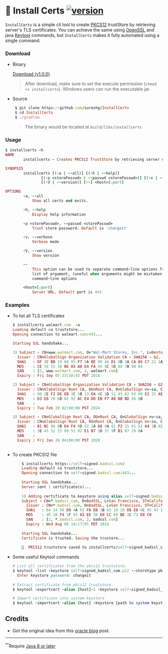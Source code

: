 # 🏺 Install Certs [ ![version](https://img.shields.io/badge/installcerts-1.0.0-green.svg) ](https://github.com/sureshg/InstallCerts/releases/download/1.0.0/installcerts)

`InstallCerts` is a simple cli tool to create [PKCS12](https://en.wikipedia.org/wiki/PKCS_12) trustStore by retrieving server's TLS certificates.
You can achieve the same using [OpenSSL](https://en.wikipedia.org/wiki/OpenSSL) and java [Keytool](https://docs.oracle.com/javase/8/docs/technotes/tools/unix/keytool.html) commands, but `InstallCerts` makes it fully automated using a single command.

### Download

* Binary

   [Download (v1.0.0)](https://github.com/sureshg/InstallCerts/releases/download/1.0.0/installcerts)

   > After download, make sure to set the execute permission (`chmod +x installcerts`). Windows users can run the executable jar.

* Source

    ```ruby
     $ git clone https://github.com/sureshg/InstallCerts
     $ cd InstallCerts
     $ ./gradlew
    ```
    > The binary would be located at `build/libs/installcerts`

### Usage

```ruby
$ installcerts -h
NAME
        installcerts - Creates PKCS12 TrustStore by retrieving server certificates

SYNOPSIS
        installcerts [(-a | --all)] [(-h | --help)]
                [(-p <storePasswd> | --passwd <storePasswd>)] [(-v | --verbose)]
                [(-V | --version)] [--] <host>[:port]

OPTIONS
        -a, --all
            Show all certs and exits.

        -h, --help
            Display help information

        -p <storePasswd>, --passwd <storePasswd>
            Trust store password. Default is 'changeit'

        -v, --verbose
            Verbose mode

        -V, --version
            Show version

        --
            This option can be used to separate command-line options from the
            list of argument, (useful when arguments might be mistaken for
            command-line options

        <host>[:port]
            Server URL. Default port is 443
```

### Examples

  *  To list all TLS certificates
  
     ```ruby
     $ installcerts walmart.com  -a
     Loading default ca truststore...
     Opening connection to walmart.com:443...
     
     Starting SSL handshake...
     
     1) Subject - CN=www.walmart.com, O="Wal-Mart Stores, Inc.", L=Bentonville, ST=Arkansas, C=US
       Issuer : CN=GlobalSign Organization Validation CA - SHA256 - G2, O=GlobalSign nv-sa, C=BE
       SHA1   : DF 3C BB 19 68 95 F7 9A BE 99 44 D1 0D 3A CA A5 C7 21 1A 90
       MD5    : CE 58 55 38 BE A5 A8 E4 FA 45 4C 5D 88 7B 98 04
       SAN    : [2, www.walmart.com, 2, walmart.com]
       Expiry : Fri Sep 07 23:10:43 PDT 2018
     
     2) Subject - CN=GlobalSign Organization Validation CA - SHA256 - G2, O=GlobalSign nv-sa, C=BE
       Issuer : CN=GlobalSign Root CA, OU=Root CA, O=GlobalSign nv-sa, C=BE
       SHA1   : 90 2E F2 DE EB 3C 5B 13 EA 4C 3D 51 93 62 93 09 E2 31 AE 55
       MD5    : D3 E8 70 6D 82 92 AC E4 DD EB F7 A8 BB BD 56 6B
       SAN    :
       Expiry : Tue Feb 20 02:00:00 PST 2024
     
     3) Subject - CN=GlobalSign Root CA, OU=Root CA, O=GlobalSign nv-sa, C=BE
       Issuer : CN=GlobalSign Root CA, OU=Root CA, O=GlobalSign nv-sa, C=BE
       SHA1   : B1 BC 96 8B D4 F4 9D 62 2A A8 9A 81 F2 15 01 52 A4 1D 82 9C
       MD5    : 3E 45 52 15 09 51 92 E1 B7 5D 37 9F B1 87 29 8A
       SAN    :
       Expiry : Fri Jan 28 04:00:00 PST 2028
  
     ```
    
  * To create PKCS12 file
  
    ```ruby
        $ installcerts https://self-signed.badssl.com/
        Loading default ca truststore...
        Opening connection to self-signed.badssl.com:443...
        
        Starting SSL handshake...
        Server sent 1 certificate(s)...
        
        1) Adding certificate to keystore using alias self-signed.badssl.com-1...
        Subject - CN=*.badssl.com, O=BadSSL, L=San Francisco, ST=California, C=US
          Issuer : CN=*.badssl.com, O=BadSSL, L=San Francisco, ST=California, C=US
          SHA1   : 64 14 50 D9 4A 65 FA EB 3B 63 10 28 D8 E8 6C 95 43 1D B8 11
          MD5    : 46 10 F4 1F 93 A3 EE 58 E0 CC 69 BE 1C 71 E0 C0
          SAN    : [2, *.badssl.com, 2, badssl.com]
          Expiry : Wed Aug 08 14:17:05 PDT 2018
        
        Starting SSL handshake...
        Certificate is trusted. Saving the trustore...
        
        🍺  PKCS12 truststore saved to installcerts/self-signed_badssl_com.p12    
       ```

  * Some useful Keytool commands
    
    ```ruby
    # List all certificates from the pkcs12 truststore.
    $ keytool -list -keystore self-signed_badssl_com.p12 --storetype pkcs12
      Enter keystore password: changeit
  
    # Extract certificate from pkcs12 truststore.
    $ keytool -exportcert -alias [host]-1 -keystore self-signed_badssl_com.p12 -storepass changeit -file [host].cer

    # Import certificate into system keystore
    $ keytool -importcert -alias [host] -keystore [path to system keystore] -storepass changeit -file [host].cer
    ```
    
    
## Credits

 - Got the original idea from this [oracle blog](https://blogs.oracle.com/gc/entry/unable_to_find_valid_certification) post.
 
----------
<sup>**</sup>Require [Java 8 or later](http://www.oracle.com/technetwork/java/javase/downloads/index.html)

